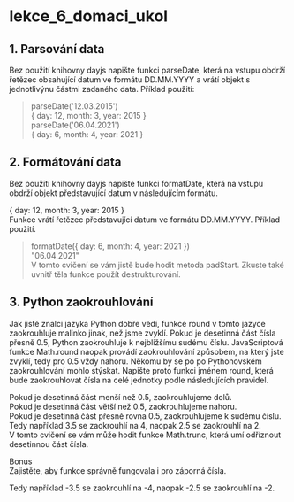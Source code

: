 # lekce_6_domaci_ukol

## 1. Parsování data  
Bez použití knihovny dayjs napište funkci parseDate, která na vstupu obdrží řetězec obsahující datum ve formátu DD.MM.YYYY a vrátí objekt s jednotlivýnu částmi zadaného data. Příklad použití:

>  parseDate('12.03.2015')  
{ day: 12, month: 3, year: 2015 }  
>  parseDate('06.04.2021')  
{ day: 6, month: 4, year: 2021 }  

## 2. Formátování data  
Bez použití knihovny dayjs napište funkci formatDate, která na vstupu obdrží objekt představující datum v následujícím formátu.

{ day: 12, month: 3, year: 2015 }  
Funkce vrátí řetězec představující datum ve formátu DD.MM.YYYY. Příklad použití.  

> formatDate({ day: 6, month: 4, year: 2021 })  
"06.04.2021"  
V tomto cvičení se vám jistě bude hodit metoda padStart. Zkuste také uvnitř těla funkce použít destrukturování.  

## 3. Python zaokrouhlování  
Jak jistě znalci jazyka Python dobře vědí, funkce round v tomto jazyce zaokrouhluje malinko jinak, než jsme zvyklí. Pokud je desetinná část čísla přesně 0.5, Python zaokrouhluje k nejbližšímu sudému číslu. JavaScriptová funkce Math.round naopak provádí zaokrouhlování způsobem, na který jste zvyklí, tedy pro 0.5 vždy nahoru. Někomu by se po po Pythonovském zaokrouhlování mohlo stýskat. Napište proto funkci jménem round, která bude zaokrouhlovat čísla na celé jednotky podle následujících pravidel.

Pokud je desetinná část menší než 0.5, zaokrouhlujeme dolů.  
Pokud je desetinná část větší než 0.5, zaokrouhlujeme nahoru.  
Pokud je desetinná část přesně rovna 0.5, zaokrouhlujeme k sudému číslu. Tedy například 3.5 se zaokrouhlí na 4, naopak 2.5 se zaokrouhlí na 2.  
V tomto cvičení se vám může hodit funkce Math.trunc, která umí odříznout desetinnou část čísla.  

Bonus  
Zajistěte, aby funkce správně fungovala i pro záporná čísla.  

Tedy například -3.5 se zaokrouhlí na -4, naopak -2.5 se zaokrouhlí na -2.  
